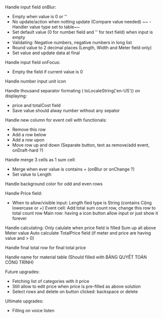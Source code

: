 Handle input field onBlur:
 - Empty when value is 0 or ''
 - No update/action when notting update (Compare value needed)
~~ -  Handler value type set to table~~
 - Set default value (0 for number field and '' for text field) when input is empty
  - Validating: Negative numbers, negative numbers in long list
 - Round value to 2 decimal places (Length, Width and Meter field only)
 - Set value and update data at final

Handle input field onFocus:
 - Empty the field if current value is 0

Handle number input unit icon

Handle thousand separator formating ( toLocaleString('en-US')) on displaying:
 - price and totalCost field
- Save value should alway number without any sepator

Handle new column for event cell with functionals:
 - Remove this row
 - Add a row below
 - Add a row upon
 - Move row up and down (Separate button, text as remove/add event, onDraft-hard ?)

Handle merge 3 cells as 1 sum cell:
 - Merge when ever value is contains + (onBlur or onChange ?)
 - Set value to Length

Handle background color for odd and even rows

Handle Price field:
 - When to allow/visible input:
Length fied type is String (contains Cộng lowercase or +)
Event cell: Add total sum count row, change this row to total count row
Main row: having a icon button allow input or just show it forever

Handle calculating:
Only calulate when price field is filled
Sum up all above Meter value
Auto calculate TotalPrice field (if meter and price are having value and > 0)

Handle final total row for final total price

Handle name for material table (Should filled with BẢNG QUYẾT TOÁN CÔNG TRÌNH)

Future upgrades:
- Fetching list of categories with it price
- Still allow to edit price when price is pre-filled as above solution
- Select rows and delete on button clicked: backspace or delete

Ultimate upgrades:
- Filling on voice listen